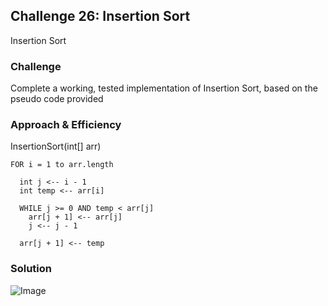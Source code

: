 ## Challenge 26: Insertion Sort
Insertion Sort

### Challenge
Complete a working, tested implementation of Insertion Sort, based on the pseudo code provided

### Approach & Efficiency
InsertionSort(int[] arr)
  
    FOR i = 1 to arr.length
    
      int j <-- i - 1
      int temp <-- arr[i]
      
      WHILE j >= 0 AND temp < arr[j]
        arr[j + 1] <-- arr[j]
        j <-- j - 1
        
      arr[j + 1] <-- temp


### Solution
![Image](../../assets/CC26.jpg)
